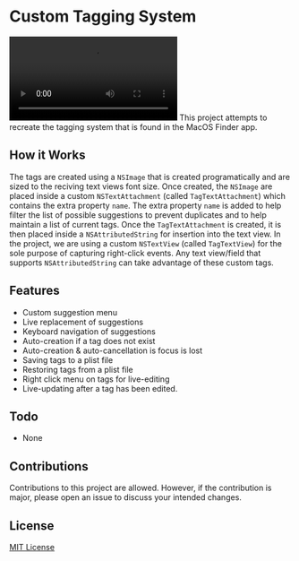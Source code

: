 # Custom Tagging System
![CustomTaggingSystem Demo](doc/demo.mp4)
This project attempts to recreate the tagging system that is found in the MacOS Finder app. 

## How it Works
The tags are created using a `NSImage` that is created programatically and are sized to the reciving text views font size. Once created, the `NSImage` are placed inside a custom `NSTextAttachment` (called `TagTextAttachment`) which contains the extra property `name`. The extra property `name` is added to help filter the list of possible suggestions to prevent duplicates and to help maintain a list of current tags. Once the `TagTextAttachment` is created, it is then placed inside a `NSAttributedString` for insertion into the text view. In the project, we are using a custom `NSTextView` (called `TagTextView`) for the sole purpose of capturing right-click events. Any text view/field that supports `NSAttributedString` can take advantage of these custom tags.

## Features
- Custom suggestion menu
- Live replacement of suggestions
- Keyboard navigation of suggestions
- Auto-creation if a tag does not exist
- Auto-creation & auto-cancellation is focus is lost
- Saving tags to a plist file
- Restoring tags from a plist file
- Right click menu on tags for live-editing
- Live-updating after a tag has been edited.

## Todo
- None

## Contributions
Contributions to this project are allowed. However, if the contribution is major, please open an issue to discuss your intended changes.

## License
[MIT License](LICENSE)
